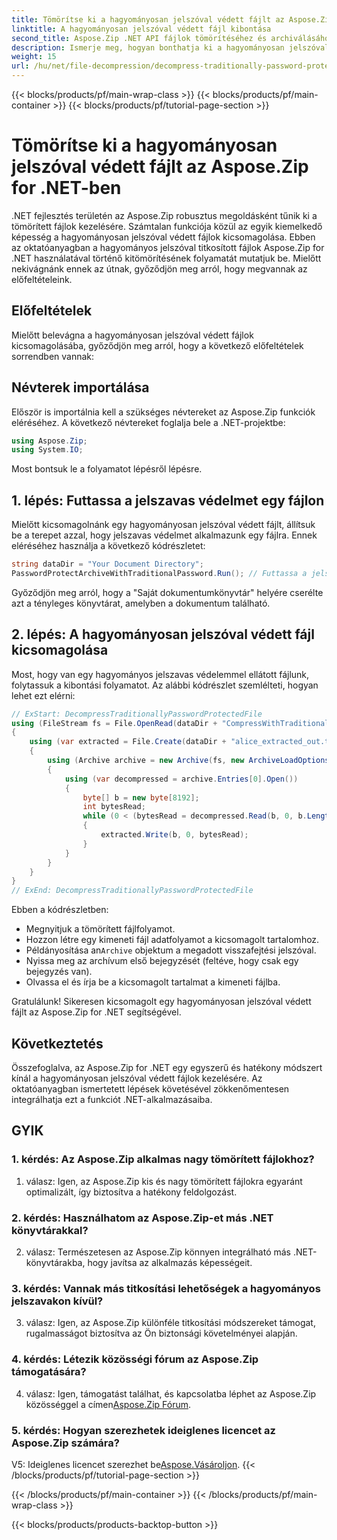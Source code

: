 ```yaml
---
title: Tömörítse ki a hagyományosan jelszóval védett fájlt az Aspose.Zip for .NET-ben
linktitle: A hagyományosan jelszóval védett fájl kibontása
second_title: Aspose.Zip .NET API fájlok tömörítéséhez és archiválásához
description: Ismerje meg, hogyan bonthatja ki a hagyományosan jelszóval védett fájlokat az Aspose.Zip for .NET segítségével. Lépésről lépésre szóló útmutató a zökkenőmentes integrációhoz.
weight: 15
url: /hu/net/file-decompression/decompress-traditionally-password-protected-file/
---
```


{{< blocks/products/pf/main-wrap-class >}}
{{< blocks/products/pf/main-container >}}
{{< blocks/products/pf/tutorial-page-section >}}

# Tömörítse ki a hagyományosan jelszóval védett fájlt az Aspose.Zip for .NET-ben

.NET fejlesztés területén az Aspose.Zip robusztus megoldásként tűnik ki a tömörített fájlok kezelésére. Számtalan funkciója közül az egyik kiemelkedő képesség a hagyományosan jelszóval védett fájlok kicsomagolása. Ebben az oktatóanyagban a hagyományos jelszóval titkosított fájlok Aspose.Zip for .NET használatával történő kitömörítésének folyamatát mutatjuk be. Mielőtt nekivágnánk ennek az útnak, győződjön meg arról, hogy megvannak az előfeltételeink.

## Előfeltételek

Mielőtt belevágna a hagyományosan jelszóval védett fájlok kicsomagolásába, győződjön meg arról, hogy a következő előfeltételek sorrendben vannak:

## Névterek importálása

Először is importálnia kell a szükséges névtereket az Aspose.Zip funkciók eléréséhez. A következő névtereket foglalja bele a .NET-projektbe:

```csharp
using Aspose.Zip;
using System.IO;
```

Most bontsuk le a folyamatot lépésről lépésre.

## 1. lépés: Futtassa a jelszavas védelmet egy fájlon

Mielőtt kicsomagolnánk egy hagyományosan jelszóval védett fájlt, állítsuk be a terepet azzal, hogy jelszavas védelmet alkalmazunk egy fájlra. Ennek eléréséhez használja a következő kódrészletet:

```csharp
string dataDir = "Your Document Directory";
PasswordProtectArchiveWithTraditionalPassword.Run(); // Futtassa a jelszavas védelmet egy fájlpéldán a későbbi használathoz
```

Győződjön meg arról, hogy a "Saját dokumentumkönyvtár" helyére cserélte azt a tényleges könyvtárat, amelyben a dokumentum található.

## 2. lépés: A hagyományosan jelszóval védett fájl kicsomagolása

Most, hogy van egy hagyományos jelszavas védelemmel ellátott fájlunk, folytassuk a kibontási folyamatot. Az alábbi kódrészlet szemlélteti, hogyan lehet ezt elérni:

```csharp
// ExStart: DecompressTraditionallyPasswordProtectedFile
using (FileStream fs = File.OpenRead(dataDir + "CompressWithTraditionalEncryption_out.zip"))
{
    using (var extracted = File.Create(dataDir + "alice_extracted_out.txt"))
    {
        using (Archive archive = new Archive(fs, new ArchiveLoadOptions() { DecryptionPassword = "p@s$" }))
        {
            using (var decompressed = archive.Entries[0].Open())
            {
                byte[] b = new byte[8192];
                int bytesRead;
                while (0 < (bytesRead = decompressed.Read(b, 0, b.Length)))
                {
                    extracted.Write(b, 0, bytesRead);
                }
            }
        }
    }
}
// ExEnd: DecompressTraditionallyPasswordProtectedFile
```

Ebben a kódrészletben:
- Megnyitjuk a tömörített fájlfolyamot.
- Hozzon létre egy kimeneti fájl adatfolyamot a kicsomagolt tartalomhoz.
-  Példányosítása an`Archive` objektum a megadott visszafejtési jelszóval.
- Nyissa meg az archívum első bejegyzését (feltéve, hogy csak egy bejegyzés van).
- Olvassa el és írja be a kicsomagolt tartalmat a kimeneti fájlba.

Gratulálunk! Sikeresen kicsomagolt egy hagyományosan jelszóval védett fájlt az Aspose.Zip for .NET segítségével.

## Következtetés

Összefoglalva, az Aspose.Zip for .NET egy egyszerű és hatékony módszert kínál a hagyományosan jelszóval védett fájlok kezelésére. Az oktatóanyagban ismertetett lépések követésével zökkenőmentesen integrálhatja ezt a funkciót .NET-alkalmazásaiba.

## GYIK

### 1. kérdés: Az Aspose.Zip alkalmas nagy tömörített fájlokhoz?

1. válasz: Igen, az Aspose.Zip kis és nagy tömörített fájlokra egyaránt optimalizált, így biztosítva a hatékony feldolgozást.

### 2. kérdés: Használhatom az Aspose.Zip-et más .NET könyvtárakkal?

2. válasz: Természetesen az Aspose.Zip könnyen integrálható más .NET-könyvtárakba, hogy javítsa az alkalmazás képességeit.

### 3. kérdés: Vannak más titkosítási lehetőségek a hagyományos jelszavakon kívül?

3. válasz: Igen, az Aspose.Zip különféle titkosítási módszereket támogat, rugalmasságot biztosítva az Ön biztonsági követelményei alapján.

### 4. kérdés: Létezik közösségi fórum az Aspose.Zip támogatására?

 4. válasz: Igen, támogatást találhat, és kapcsolatba léphet az Aspose.Zip közösséggel a címen[Aspose.Zip Fórum](https://forum.aspose.com/c/zip/37).

### 5. kérdés: Hogyan szerezhetek ideiglenes licencet az Aspose.Zip számára?

 V5: Ideiglenes licencet szerezhet be[Aspose.Vásároljon](https://purchase.aspose.com/temporary-license/).
{{< /blocks/products/pf/tutorial-page-section >}}

{{< /blocks/products/pf/main-container >}}
{{< /blocks/products/pf/main-wrap-class >}}

{{< blocks/products/products-backtop-button >}}
